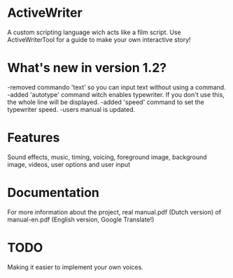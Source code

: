 # ActiveWriter
A custom scripting language wich acts like a film script.
Use ActiveWriterTool for a guide to make your own interactive story!

# What's new in version 1.2?

-removed commando 'text' so you can input text without using a command.
-added 'autotype' command witch enables typewriter. If you don't use this, the whole line will be displayed.
-added 'speed' command to set the typewriter speed.
-users manual is updated.

# Features

Sound effects, music, timing, voicing, foreground image, background image, videos, user options and user input

# Documentation

For more information about the project, real manual.pdf (Dutch version) of manual-en.pdf (English version, Google Translate!)

# TODO

Making it easier to implement your own voices.
